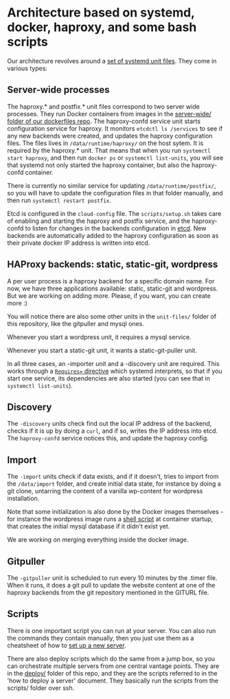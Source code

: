 # Architecture based on systemd, docker, haproxy, and some bash scripts
Our architecture revolves around a
[set of systemd unit files](https://github.com/indiehosters/indiehosters/tree/master/unit-files). They come in various types:

## Server-wide processes

The haproxy.* and postfix.* unit files correspond to two server wide processes. They run Docker containers from images in the
[server-wide/ folder of our dockerfiles repo](https://github.com/indiehosters/dockerfiles/tree/master/server-wide).
The haproxy-confd service unit starts configuration service for haproxy. It monitors `etcdctl ls /services` to see if any new backends were created, and updates the haproxy configuration files. The files lives in `/data/runtime/haproxy/` on the host sytem. It is required by the haproxy.* unit. That means that when you run `systemctl start haproxy`, and then run `docker ps` or `systemctl list-units`, you will see that systemd not only started the haproxy container, but also the haproxy-confd container.

There is currently no similar service for updating `/data/runtime/postfix/`, so you will have to update the configuration files in that folder manually, and then run `systemctl restart postfix`.

Etcd is configured in the `cloud-config` file. The `scripts/setup.sh` takes care of enabling and starting the haproxy and postfix service, and the haproxy-confd to listen for changes in the backends configuration in [etcd](https://github.com/coreos/etcd). New backends are automatically added to the haproxy configuration as soon as their private docker IP address is written into etcd.

## HAProxy backends: static, static-git, wordpress

A per user process is a haproxy backend for a specific domain name. For now, we have three applications available: static, static-git and wordpress. But we are working on adding more. Please, if you want, you can create more :)

You will notice there are also some other units in the `unit-files/` folder of this repository, like the gitpuller and mysql ones.

Whenever you start a wordpress unit, it requires a mysql service.

Whenever you start a static-git unit, it wants a static-git-puller unit.

In all three cases, an -importer unit and a -discovery unit are required.
This works through a
[`Requires=` directive](https://github.com/indiehosters/indiehosters/blob/0.1.0/unit-files/nginx@.service#L6-L7) which systemd interprets, so that if you start one service, its dependencies are also started (you can see that in `systemctl list-units`).

## Discovery

The `-discovery` units check find out the local IP address of the backend, checks if it is up by doing a `curl`, and if so, writes the IP address into etcd. The `haproxy-confd` service notices this, and update the haproxy config.

## Import

The `-import` units check if data exists, and if it doesn't, tries to import from the `/data/import` folder, and create initial data state, for instance by doing a git clone, untarring the content of a vanilla wp-content for wordpress installation.

Note that some initialization is also done by the Docker images themselves - for instance the wordpress image runs a [shell script](https://github.com/pierreozoux/tutum-docker-wordpress-nosql/blob/master/run-wordpress.sh) at container startup, that creates the initial mysql database if it didn't exist yet.

We are working on merging everything inside the docker image.

## Gitpuller

The `-gitpuller` unit is scheduled to run every 10 minutes by the .timer file. When it runs, it does a git pull to update the website content at one of the haproxy backends from the git repository mentioned in the GITURL file.

## Scripts

There is one important script you can run at your server. You can also run the commands they contain manually, then you just use them as a cheatsheet of how to [set up a new server](https://github.com/indiehosters/indiehosters/tree/master/scripts/setup.sh).

There are also deploy scripts which do the same from a jump box, so you can orchestrate multiple servers from one central vantage points. They are in the
[deploy/](https://github.com/indiehosters/indiehosters/tree/master/deploy)
 folder of this repo, and they are the scripts referred to in the 'how to deploy a server' document. They basically run the scripts from the scripts/ folder over ssh.
